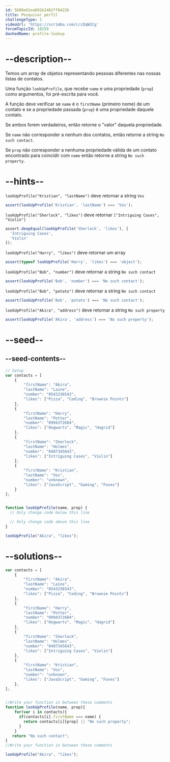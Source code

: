 ```yaml
---
id: 5688e62ea601b2482ff8422b
title: Pesquisar perfil
challengeType: 1
videoUrl: 'https://scrimba.com/c/cDqW2Cg'
forumTopicId: 18259
dashedName: profile-lookup
---
```


# --description--

Temos um array de objetos representando pessoas diferentes nas nossas listas de contatos.

Uma função `lookUpProfile`, que recebe `name` e uma propriedade (`prop`) como argumentos, foi pré-escrita para você.

A função deve verificar se `name` é o `firstName` (primeiro nome) de um contato e se a propriedade passada (`prop`) é uma propriedade daquele contato.

Se ambos forem verdadeiros, então retorne o "valor" daquela propriedade.

Se `name` não corresponder a nenhum dos contatos, então retorne a string `No such contact`.

Se `prop` não corresponder a nenhuma propriedade válida de um contato encontrado para coincidir com `name` então retorne a string `No such property`.

# --hints--

`lookUpProfile("Kristian", "lastName")` deve retornar a string `Vos`

```js
assert(lookUpProfile('Kristian', 'lastName') === 'Vos');
```

`lookUpProfile("Sherlock", "likes")` deve retornar `["Intriguing Cases", "Violin"]`

```js
assert.deepEqual(lookUpProfile('Sherlock', 'likes'), [
  'Intriguing Cases',
  'Violin'
]);
```

`lookUpProfile("Harry", "likes")` deve retornar um array

```js
assert(typeof lookUpProfile('Harry', 'likes') === 'object');
```

`lookUpProfile("Bob", "number")` deve retornar a string `No such contact`

```js
assert(lookUpProfile('Bob', 'number') === 'No such contact');
```

`lookUpProfile("Bob", "potato")` deve retornar a string `No such contact`

```js
assert(lookUpProfile('Bob', 'potato') === 'No such contact');
```

`lookUpProfile("Akira", "address")` deve retornar a string `No such property`

```js
assert(lookUpProfile('Akira', 'address') === 'No such property');
```

# --seed--

## --seed-contents--

```js
// Setup
var contacts = [
    {
        "firstName": "Akira",
        "lastName": "Laine",
        "number": "0543236543",
        "likes": ["Pizza", "Coding", "Brownie Points"]
    },
    {
        "firstName": "Harry",
        "lastName": "Potter",
        "number": "0994372684",
        "likes": ["Hogwarts", "Magic", "Hagrid"]
    },
    {
        "firstName": "Sherlock",
        "lastName": "Holmes",
        "number": "0487345643",
        "likes": ["Intriguing Cases", "Violin"]
    },
    {
        "firstName": "Kristian",
        "lastName": "Vos",
        "number": "unknown",
        "likes": ["JavaScript", "Gaming", "Foxes"]
    }
];


function lookUpProfile(name, prop) {
  // Only change code below this line

  // Only change code above this line
}

lookUpProfile("Akira", "likes");
```

# --solutions--

```js
var contacts = [
    {
        "firstName": "Akira",
        "lastName": "Laine",
        "number": "0543236543",
        "likes": ["Pizza", "Coding", "Brownie Points"]
    },
    {
        "firstName": "Harry",
        "lastName": "Potter",
        "number": "0994372684",
        "likes": ["Hogwarts", "Magic", "Hagrid"]
    },
    {
        "firstName": "Sherlock",
        "lastName": "Holmes",
        "number": "0487345643",
        "likes": ["Intriguing Cases", "Violin"]
    },
    {
        "firstName": "Kristian",
        "lastName": "Vos",
        "number": "unknown",
        "likes": ["JavaScript", "Gaming", "Foxes"]
    },
];


//Write your function in between these comments
function lookUpProfile(name, prop){
    for(var i in contacts){
      if(contacts[i].firstName === name) {
        return contacts[i][prop] || "No such property";
      }
    }
   return "No such contact";
}
//Write your function in between these comments

lookUpProfile("Akira", "likes");
```
